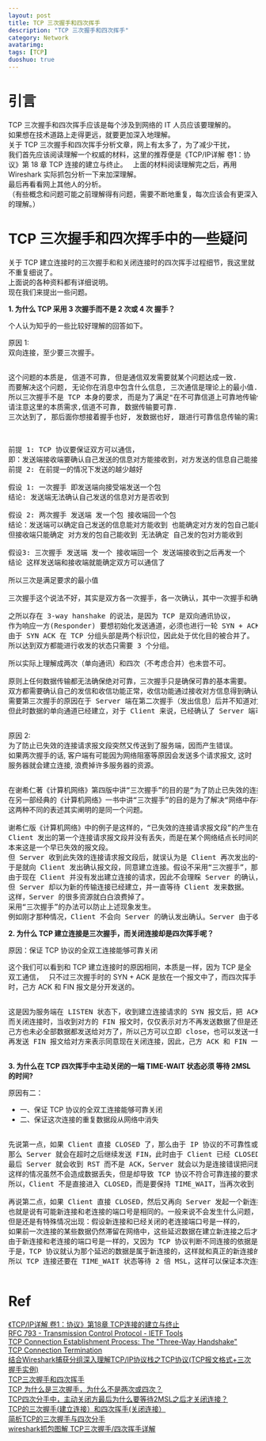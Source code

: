 ```yaml
---
layout: post
title: TCP 三次握手和四次挥手
description: "TCP 三次握手和四次挥手"
category: Network
avatarimg:
tags: [TCP]
duoshuo: true
---
```


# 引言

TCP 三次握手和四次挥手应该是每个涉及到网络的 IT 人员应该要理解的。  
如果想在技术道路上走得更远，就要更加深入地理解。  
关于 TCP 三次握手和四次挥手分析文章，网上有太多了，为了减少干扰，  
我们首先应该阅读理解一个权威的材料，这里的推荐便是《TCP/IP详解 卷1：协议》第 18 章 TCP 连接的建立与终止。  
上面的材料阅读理解完之后，再用 Wireshark 实际抓包分析一下来加深理解。  
最后再看看网上其他人的分析。  
（有些概念和问题可能之前理解得有问题，需要不断地重复，每次应该会有更深入的理解。）

# TCP 三次握手和四次挥手中的一些疑问

关于 TCP 建立连接时的三次握手和和关闭连接时的四次挥手过程细节，我这里就不重复细说了。  
上面说的各种资料都有详细说明。  
现在我们来提出一些问题。  

**1. 为什么 TCP 采用 3 次握手而不是 2 次或 4 次 握手？**

个人认为知乎的一些比较好理解的回答如下。

原因 1:   
双向连接，至少要三次握手。  

<pre>

这个问题的本质是, 信道不可靠, 但是通信双发需要就某个问题达成一致. 
而要解决这个问题, 无论你在消息中包含什么信息, 三次通信是理论上的最小值. 
所以三次握手不是 TCP 本身的要求, 而是为了满足"在不可靠信道上可靠地传输信息"这一需求所导致的. 
请注意这里的本质需求,信道不可靠, 数据传输要可靠. 
三次达到了, 那后面你想接着握手也好, 发数据也好, 跟进行可靠信息传输的需求就没关系了. 

</pre>


<pre>

前提 1: TCP 协议要保证双方可以通信，
即：发送端接收端要确认自己发送的信息对方能接收到，对方发送的信息自己能接收到
前提 2: 在前提一的情况下发送的越少越好

假设 1: 一次握手 即发送端向接受端发送一个包
结论: 发送端无法确认自己发送的信息对方是否收到

假设 2: 两次握手 发送端 发一个包 接收端回一个包
结论：发送端可以确定自己发送的信息能对方能收到 也能确定对方发的包自己能收到 
但接收端只能确定 对方发的包自己能收到 无法确定 自己发的包对方能收到

假设3: 三次握手 发送端 发一个 接收端回一个 发送端接收到之后再发一个
结论 这样发送端和接收端就能确定双方可以通信了

所以三次是满足要求的最小值

三次握手这个说法不好，其实是双方各一次握手，各一次确认，其中一次握手和确认合并在一起

之所以存在 3-way hanshake 的说法，是因为 TCP 是双向通讯协议，
作为响应一方(Responder) 要想初始化发送通道，必须也进行一轮 SYN + ACK。
由于 SYN ACK 在 TCP 分组头部是两个标识位，因此处于优化目的被合并了。
所以达到双方都能进行收发的状态只需要 3 个分组。

所以实际上理解成两次（单向通讯）和四次（不考虑合并）也未尝不可。

原则上任何数据传输都无法确保绝对可靠，三次握手只是确保可靠的基本需要。
双方都需要确认自己的发信和收信功能正常，收信功能通过接收对方信息得到确认，发信功能需要发出信息—>对方回复信息得到确认。
需要第三次握手的原因在于 Server 端在第二次握手（发出信息）后并不知道对方是否能够接收、己方的发送功能是否正常。
但此时数据的单向通道已经建立，对于 Client 来说，已经确认了 Server 端可以接收信号，因此可以单向给 Server 发送数据了。

</pre>

原因 2:   
为了防止已失效的连接请求报文段突然又传送到了服务端，因而产生错误。  
如果两次握手的话, 客户端有可能因为网络阻塞等原因会发送多个请求报文, 这时服务器就会建立连接, 浪费掉许多服务器的资源。

<pre>

在谢希仁著《计算机网络》第四版中讲“三次握手”的目的是“为了防止已失效的连接请求报文段突然又传送到了服务端，因而产生错误”。
在另一部经典的《计算机网络》一书中讲“三次握手”的目的是为了解决“网络中存在延迟的重复分组”的问题。
这两种不同的表述其实阐明的是同一个问题。

谢希仁版《计算机网络》中的例子是这样的，“已失效的连接请求报文段”的产生在这样一种情况下：
Client 发出的第一个连接请求报文段并没有丢失，而是在某个网络结点长时间的滞留了，以致延误到连接释放以后的某个时间才到达 Server。
本来这是一个早已失效的报文段。
但 Server 收到此失效的连接请求报文段后，就误认为是 Client 再次发出的一个新的连接请求。
于是就向 Client 发出确认报文段，同意建立连接。假设不采用“三次握手”，那么只要 Server 发出确认，新的连接就建立了。
由于现在 Client 并没有发出建立连接的请求，因此不会理睬 Server 的确认，也不会向 Server 发送数据。
但 Server 却以为新的传输连接已经建立，并一直等待 Client 发来数据。
这样，Server 的很多资源就白白浪费掉了。
采用“三次握手”的办法可以防止上述现象发生。
例如刚才那种情况，Client 不会向 Server 的确认发出确认。Server 由于收不到确认，就知道 Client 并没有要求建立连接。
</pre>



**2. 为什么 TCP 建立连接是三次握手，而关闭连接却是四次挥手呢？**

原因：保证 TCP 协议的全双工连接能够可靠关闭  
 
这个我们可以看到和 TCP 建立连接时的原因相同，本质是一样，因为 TCP 是全双工通信，  
只不过三次握手时的 SYN + ACK 是放在一个报文中了，而四次挥手时，己方 ACK 和 FIN 报文是分开发送的。  

<pre>

这是因为服务端在 LISTEN 状态下，收到建立连接请求的 SYN 报文后，把 ACK 和 SYN 放在一个报文里发送给客户端。
而关闭连接时，当收到对方的 FIN 报文时，仅仅表示对方不再发送数据了但是还能接收数据，
己方也未必全部数据都发送给对方了，所以己方可以立即 close，也可以发送一些数据给对方后，
再发送 FIN 报文给对方来表示同意现在关闭连接，因此，己方 ACK 和 FIN 一般都会分开发送。

</pre>


**3. 为什么在 TCP 四次挥手中主动关闭的一端 TIME-WAIT 状态必须 等待 2MSL 的时间?**

原因有二：

* 一、保证 TCP 协议的全双工连接能够可靠关闭  
* 二、保证这次连接的重复数据段从网络中消失  

<pre>

先说第一点，如果 Client 直接 CLOSED 了，那么由于 IP 协议的不可靠性或者是其它网络原因，导致 Server 没有收到 Client 最后回复的 ACK。
那么 Server 就会在超时之后继续发送 FIN，此时由于 Client 已经 CLOSED 了，就找不到与重发的 FIN 对应的连接，
最后 Server 就会收到 RST 而不是 ACK，Server 就会以为是连接错误把问题报告给高层。
这样的情况虽然不会造成数据丢失，但是却导致 TCP 协议不符合可靠连接的要求。
所以，Client 不是直接进入 CLOSED，而是要保持 TIME_WAIT，当再次收到 FIN 的时候，能够保证对方收到 ACK，最后正确的关闭连接。

再说第二点，如果 Client 直接 CLOSED，然后又再向 Server 发起一个新连接，我们不能保证这个新连接与刚关闭的连接的端口号是不同的。
也就是说有可能新连接和老连接的端口号是相同的。一般来说不会发生什么问题，
但是还是有特殊情况出现：假设新连接和已经关闭的老连接端口号是一样的，
如果前一次连接的某些数据仍然滞留在网络中，这些延迟数据在建立新连接之后才到达 Server，
由于新连接和老连接的端口号是一样的，又因为 TCP 协议判断不同连接的依据是 socket pair，
于是，TCP 协议就认为那个延迟的数据是属于新连接的，这样就和真正的新连接的数据包发生混淆了。
所以 TCP 连接还要在 TIME_WAIT 状态等待 2 倍 MSL，这样可以保证本次连接的所有数据都从网络中消失。

</pre>



# Ref
[《TCP/IP详解 卷1：协议》第18章 TCP连接的建立与终止](https://book.douban.com/subject/1088054/)  
[RFC 793 - Transmission Control Protocol - IETF Tools](https://tools.ietf.org/html/rfc793)  
[TCP Connection Establishment Process: The "Three-Way Handshake" ](http://www.tcpipguide.com/free/t_TCPConnectionEstablishmentProcessTheThreeWayHandsh-3.htm)  
[TCP Connection Termination ](http://www.tcpipguide.com/free/t_TCPConnectionTermination-2.htm)  
[结合Wireshark捕获分组深入理解TCP/IP协议栈之TCP协议(TCP报文格式+三次握手实例) ](http://blog.chinaunix.net/uid-9112803-id-3212041.html)  
[TCP三次握手和四次挥手](http://hackerxu.com/2014/11/16/TCP.html)  
[TCP 为什么是三次握手，为什么不是两次或四次？](https://www.zhihu.com/question/24853633)  
[TCP四次分手中，主动关闭方最后为什么要等待2MSL之后才关闭连接？](https://www.zhihu.com/question/36930631)  
[TCP的三次握手(建立连接）和四次挥手(关闭连接）](http://www.cnblogs.com/Jessy/p/3535612.html)  
[简析TCP的三次握手与四次分手](http://www.jellythink.com/archives/705)  
[wireshark抓包图解 TCP三次握手/四次挥手详解](http://www.seanyxie.com/wireshark%E6%8A%93%E5%8C%85%E5%9B%BE%E8%A7%A3-tcp%E4%B8%89%E6%AC%A1%E6%8F%A1%E6%89%8B%E5%9B%9B%E6%AC%A1%E6%8C%A5%E6%89%8B%E8%AF%A6%E8%A7%A3/)  



